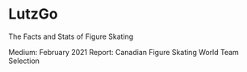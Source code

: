 # LutzGo
The Facts and Stats of Figure Skating 

Medium:
February 2021 Report: Canadian Figure Skating World Team Selection
